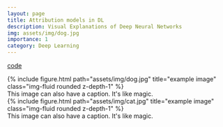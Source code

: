 ```yaml
---
layout: page
title: Attribution models in DL 
description: Visual Explanations of Deep Neural Networks 
img: assets/img/dog.jpg
importance: 1
category: Deep Learning 
---
```



[code](Gallery/)
<div class="row">
    <div class="col-sm mt-3 mt-md-0">
        {% include figure.html path="assets/img/dog.jpg" title="example image" class="img-fluid rounded z-depth-1" %}
    </div>
</div>
<div class="caption">
    This image can also have a caption. It's like magic.
</div>


<div class="row">
    <div class="col-sm mt-3 mt-md-0">
        {% include figure.html path="assets/img/cat.jpg" title="example image" class="img-fluid rounded z-depth-1" %}
    </div>
</div>
<div class="caption">
    This image can also have a caption. It's like magic.
</div>
